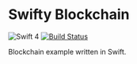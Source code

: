 # Swifty Blockchain

![Swift 4](https://img.shields.io/badge/Swift-4-orange.svg)
[![Build Status](https://travis-ci.org/albinekcom/swifty-blockchain.svg?branch=master)](https://travis-ci.org/albinekcom/swifty-blockchain)

Blockchain example written in Swift.
